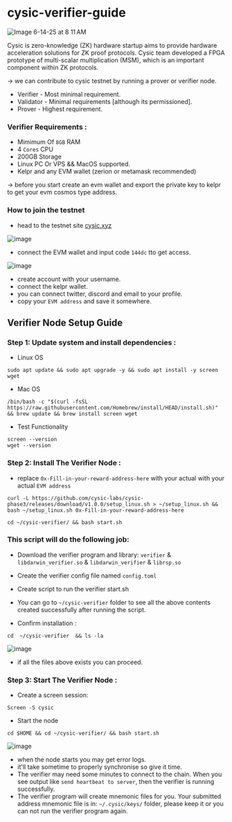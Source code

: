 # cysic-verifier-guide

![Image 6-14-25 at 8 11 AM](https://github.com/user-attachments/assets/355d22c4-3a7b-4155-b897-978332d76034)

Cysic is zero-knowledge (ZK) hardware startup aims to provide hardware acceleration solutions for ZK proof protocols. Cysic team developed a FPGA prototype of multi-scalar multiplication (MSM), which is an important component within ZK protocols.

-> we can contribute to cysic testnet by running a prover or verifier node.

- Verifier - Most minimal requirement.
- Validator - Minimal requirements [although its permissioned].
- Prover - Highest requirement.

### Verifier Requirements :

- Mimimum Of ```8GB``` RAM
- 4 ```Cores``` CPU
- 200GB Storage
- Linux PC Or VPS && MacOS supported.
- Kelpr and any EVM wallet (zerion or metamask recommended)

-> before you start create an evm wallet and export the private key to kelpr to get your evm cosmos type address.

### How to join the testnet

- head to the testnet site [cysic.xyz](https://cysic.xyz/zk/verifier)

 ![image](https://github.com/user-attachments/assets/ccb7221c-4ce8-45b6-9424-b06d7d131ca4)

- connect the EVM wallet and input code ```144dc``` tto get access.

![image](https://github.com/user-attachments/assets/d46effaa-803c-431e-a92b-97eaf01d950d)

- create account with your username.
- connect the kelpr wallet.
- you can connect twitter, discord and email to your profile.
- copy your ```EVM address``` and save it somewhere.

## Verifier Node Setup Guide

### Step 1: Update system and install dependencies :

- Linux OS
```
sudo apt update && sudo apt upgrade -y && sudo apt install -y screen wget
```
- Mac OS
```
/bin/bash -c "$(curl -fsSL https://raw.githubusercontent.com/Homebrew/install/HEAD/install.sh)" && brew update && brew install screen wget
```
- Test Functionality
```
screen --version
wget --version
```
### Step 2: Install The Verifier Node :

- replace ```0x-Fill-in-your-reward-address-here``` with your actual with your actual ```EVM address```

```
curl -L https://github.com/cysic-labs/cysic-phase3/releases/download/v1.0.0/setup_linux.sh > ~/setup_linux.sh && bash ~/setup_linux.sh 0x-Fill-in-your-reward-address-here

cd ~/cysic-verifier/ && bash start.sh
```

### This script will do the following job:

- Download the verifier program and library: ```verifier``` & ```libdarwin_verifier.so``` & ```libdarwin_verifier``` & ```librsp.so```

- Create the verifier config file named ```config.toml```

- Create script to run the verifier start.sh

- You can go to ```~/cysic-verifier``` folder to see all the above contents created successfully after running the script.

- Confirm installation :
```
cd  ~/cysic-verifier  && ls -la
```
![image](https://github.com/user-attachments/assets/9637f39d-2b01-40ac-8619-8e74b7a70882)

- if all the files above exists you can proceed.

### Step 3: Start The Verifier Node :

- Create a screen session:

```
Screen -S cysic
```

- Start the node

```
cd $HOME && cd ~/cysic-verifier/ && bash start.sh
```
![image](https://github.com/user-attachments/assets/88c9feb0-6a99-49ea-9cc0-6c53c11f662c)
- when the node starts you may get error logs.
- it'll take sometime to properly synchronise so give it time.
- The verifier may need some minutes to connect to the chain. When you see output like ```send heartbeat to server```, then the verifier is running successfully.
- The verifier program will create mnemonic files for you. Your submitted address mnemonic file is in: ```~/.cysic/keys/``` folder, please keep it or you can not run the verifier program again.

